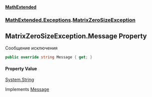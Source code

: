 #### [MathExtended](index.md 'index')
### [MathExtended.Exceptions](MathExtended_Exceptions.md 'MathExtended.Exceptions').[MatrixZeroSizeException](MathExtended_Exceptions_MatrixZeroSizeException.md 'MathExtended.Exceptions.MatrixZeroSizeException')
## MatrixZeroSizeException.Message Property
Сообщение исключения  
```csharp
public override string Message { get; }
```
#### Property Value
[System.String](https://docs.microsoft.com/en-us/dotnet/api/System.String 'System.String')

Implements [Message](https://docs.microsoft.com/en-us/dotnet/api/System.Runtime.InteropServices._Exception.Message 'System.Runtime.InteropServices._Exception.Message')  
